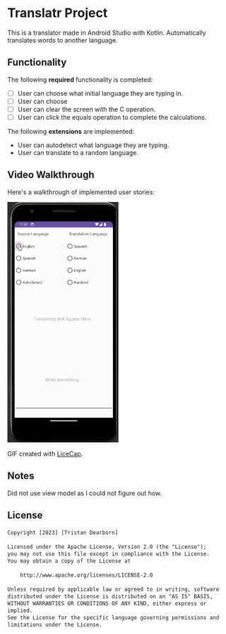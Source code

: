 # Translatr Project

This is a translator made in Android Studio with Kotlin. Automatically translates words to another language.

## Functionality 

The following **required** functionality is completed:

* [ ] User can choose what initial language they are typing in.
* [ ] User can choose 
* [ ] User can clear the screen with the C operation.
* [ ] User can click the equals operation to complete the calculations.

The following **extensions** are implemented:

* User can autodetect what language they are typing.
* User can translate to a random language.

## Video Walkthrough

Here's a walkthrough of implemented user stories:

<img src='translator.gif' title='Video Walkthrough' width='50%' alt='Video Walkthrough' />

GIF created with [LiceCap](http://www.cockos.com/licecap/).

## Notes

Did not use view model as I could not figure out how.

## License

    Copyright [2023] [Tristan Dearborn]

    Licensed under the Apache License, Version 2.0 (the "License");
    you may not use this file except in compliance with the License.
    You may obtain a copy of the License at

        http://www.apache.org/licenses/LICENSE-2.0

    Unless required by applicable law or agreed to in writing, software
    distributed under the License is distributed on an "AS IS" BASIS,
    WITHOUT WARRANTIES OR CONDITIONS OF ANY KIND, either express or implied.
    See the License for the specific language governing permissions and
    limitations under the License.

